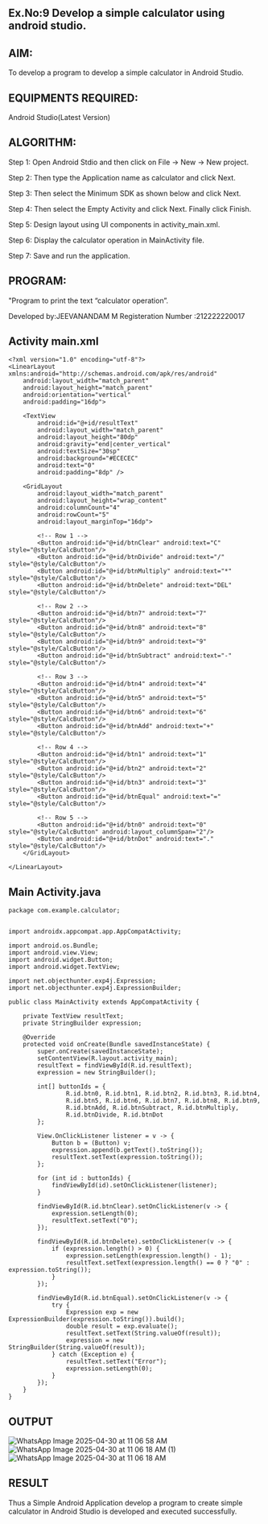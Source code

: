 ## Ex.No:9 Develop a simple calculator using android studio.
## AIM:
To develop a program to develop a simple calculator in Android Studio.

## EQUIPMENTS REQUIRED:
Android Studio(Latest Version)

## ALGORITHM:
Step 1: Open Android Stdio and then click on File -> New -> New project.

Step 2: Then type the Application name as calculator and click Next.

Step 3: Then select the Minimum SDK as shown below and click Next.

Step 4: Then select the Empty Activity and click Next. Finally click Finish.

Step 5: Design layout using UI components in activity_main.xml.

Step 6: Display the calculator operation in MainActivity file.

Step 7: Save and run the application.

## PROGRAM:

"Program to print the text “calculator operation”.

Developed by:JEEVANANDAM M
Registeration Number :212222220017

## Activity main.xml
```
<?xml version="1.0" encoding="utf-8"?>
<LinearLayout xmlns:android="http://schemas.android.com/apk/res/android"
    android:layout_width="match_parent"
    android:layout_height="match_parent"
    android:orientation="vertical"
    android:padding="16dp">

    <TextView
        android:id="@+id/resultText"
        android:layout_width="match_parent"
        android:layout_height="80dp"
        android:gravity="end|center_vertical"
        android:textSize="30sp"
        android:background="#ECECEC"
        android:text="0"
        android:padding="8dp" />

    <GridLayout
        android:layout_width="match_parent"
        android:layout_height="wrap_content"
        android:columnCount="4"
        android:rowCount="5"
        android:layout_marginTop="16dp">

        <!-- Row 1 -->
        <Button android:id="@+id/btnClear" android:text="C" style="@style/CalcButton"/>
        <Button android:id="@+id/btnDivide" android:text="/" style="@style/CalcButton"/>
        <Button android:id="@+id/btnMultiply" android:text="*" style="@style/CalcButton"/>
        <Button android:id="@+id/btnDelete" android:text="DEL" style="@style/CalcButton"/>

        <!-- Row 2 -->
        <Button android:id="@+id/btn7" android:text="7" style="@style/CalcButton"/>
        <Button android:id="@+id/btn8" android:text="8" style="@style/CalcButton"/>
        <Button android:id="@+id/btn9" android:text="9" style="@style/CalcButton"/>
        <Button android:id="@+id/btnSubtract" android:text="-" style="@style/CalcButton"/>

        <!-- Row 3 -->
        <Button android:id="@+id/btn4" android:text="4" style="@style/CalcButton"/>
        <Button android:id="@+id/btn5" android:text="5" style="@style/CalcButton"/>
        <Button android:id="@+id/btn6" android:text="6" style="@style/CalcButton"/>
        <Button android:id="@+id/btnAdd" android:text="+" style="@style/CalcButton"/>

        <!-- Row 4 -->
        <Button android:id="@+id/btn1" android:text="1" style="@style/CalcButton"/>
        <Button android:id="@+id/btn2" android:text="2" style="@style/CalcButton"/>
        <Button android:id="@+id/btn3" android:text="3" style="@style/CalcButton"/>
        <Button android:id="@+id/btnEqual" android:text="=" style="@style/CalcButton"/>

        <!-- Row 5 -->
        <Button android:id="@+id/btn0" android:text="0" style="@style/CalcButton" android:layout_columnSpan="2"/>
        <Button android:id="@+id/btnDot" android:text="." style="@style/CalcButton"/>
    </GridLayout>

</LinearLayout>
```
## Main Activity.java
```
package com.example.calculator;


import androidx.appcompat.app.AppCompatActivity;

import android.os.Bundle;
import android.view.View;
import android.widget.Button;
import android.widget.TextView;

import net.objecthunter.exp4j.Expression;
import net.objecthunter.exp4j.ExpressionBuilder;

public class MainActivity extends AppCompatActivity {

    private TextView resultText;
    private StringBuilder expression;

    @Override
    protected void onCreate(Bundle savedInstanceState) {
        super.onCreate(savedInstanceState);
        setContentView(R.layout.activity_main);
        resultText = findViewById(R.id.resultText);
        expression = new StringBuilder();

        int[] buttonIds = {
                R.id.btn0, R.id.btn1, R.id.btn2, R.id.btn3, R.id.btn4,
                R.id.btn5, R.id.btn6, R.id.btn7, R.id.btn8, R.id.btn9,
                R.id.btnAdd, R.id.btnSubtract, R.id.btnMultiply,
                R.id.btnDivide, R.id.btnDot
        };

        View.OnClickListener listener = v -> {
            Button b = (Button) v;
            expression.append(b.getText().toString());
            resultText.setText(expression.toString());
        };

        for (int id : buttonIds) {
            findViewById(id).setOnClickListener(listener);
        }

        findViewById(R.id.btnClear).setOnClickListener(v -> {
            expression.setLength(0);
            resultText.setText("0");
        });

        findViewById(R.id.btnDelete).setOnClickListener(v -> {
            if (expression.length() > 0) {
                expression.setLength(expression.length() - 1);
                resultText.setText(expression.length() == 0 ? "0" : expression.toString());
            }
        });

        findViewById(R.id.btnEqual).setOnClickListener(v -> {
            try {
                Expression exp = new ExpressionBuilder(expression.toString()).build();
                double result = exp.evaluate();
                resultText.setText(String.valueOf(result));
                expression = new StringBuilder(String.valueOf(result));
            } catch (Exception e) {
                resultText.setText("Error");
                expression.setLength(0);
            }
        });
    }
}

```
## OUTPUT
![WhatsApp Image 2025-04-30 at 11 06 58 AM](https://github.com/user-attachments/assets/753eeeca-a21c-43dd-b004-580d429b8c6a)
![WhatsApp Image 2025-04-30 at 11 06 18 AM (1)](https://github.com/user-attachments/assets/b0cb69cc-5cb4-463a-8f24-685746d88290)
![WhatsApp Image 2025-04-30 at 11 06 18 AM](https://github.com/user-attachments/assets/b173afd8-f8c9-4d6e-96b5-896a53ed35f4)
## RESULT
Thus a Simple Android Application develop a program to create simple calculator in Android Studio is developed and executed successfully.
